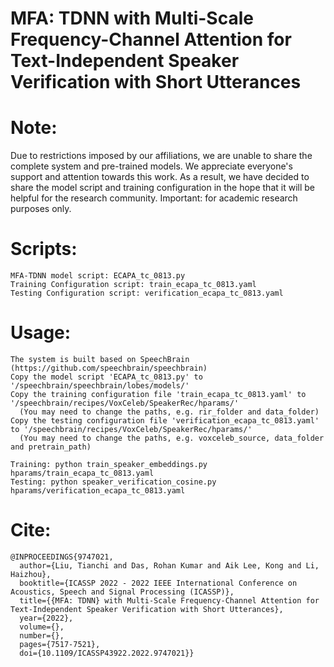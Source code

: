 # MFA: TDNN with Multi-Scale Frequency-Channel Attention for Text-Independent Speaker Verification with Short Utterances

# Note: 
Due to restrictions imposed by our affiliations, we are unable to share the complete system and pre-trained models. We appreciate everyone's support and attention towards this work. As a result, we have decided to share the model script and training configuration in the hope that it will be helpful for the research community. Important: for academic research purposes only.

# Scripts:
```
MFA-TDNN model script: ECAPA_tc_0813.py
Training Configuration script: train_ecapa_tc_0813.yaml
Testing Configuration script: verification_ecapa_tc_0813.yaml
```

# Usage:
```
The system is built based on SpeechBrain (https://github.com/speechbrain/speechbrain)
Copy the model script 'ECAPA_tc_0813.py' to '/speechbrain/speechbrain/lobes/models/'
Copy the training configuration file 'train_ecapa_tc_0813.yaml' to '/speechbrain/recipes/VoxCeleb/SpeakerRec/hparams/'
  (You may need to change the paths, e.g. rir_folder and data_folder)
Copy the testing configuration file 'verification_ecapa_tc_0813.yaml' to '/speechbrain/recipes/VoxCeleb/SpeakerRec/hparams/'
  (You may need to change the paths, e.g. voxceleb_source, data_folder and pretrain_path)

Training: python train_speaker_embeddings.py hparams/train_ecapa_tc_0813.yaml
Testing: python speaker_verification_cosine.py hparams/verification_ecapa_tc_0813.yaml
```

# Cite:
```
@INPROCEEDINGS{9747021,
  author={Liu, Tianchi and Das, Rohan Kumar and Aik Lee, Kong and Li, Haizhou},
  booktitle={ICASSP 2022 - 2022 IEEE International Conference on Acoustics, Speech and Signal Processing (ICASSP)}, 
  title={{MFA: TDNN} with Multi-Scale Frequency-Channel Attention for Text-Independent Speaker Verification with Short Utterances}, 
  year={2022},
  volume={},
  number={},
  pages={7517-7521},
  doi={10.1109/ICASSP43922.2022.9747021}}
```
